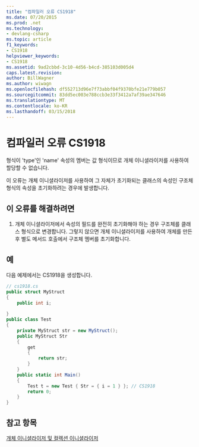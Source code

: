 ```yaml
---
title: "컴파일러 오류 CS1918"
ms.date: 07/20/2015
ms.prod: .net
ms.technology:
- devlang-csharp
ms.topic: article
f1_keywords:
- CS1918
helpviewer_keywords:
- CS1918
ms.assetid: 9ad2cbbd-3c10-4d56-b4cd-385103d005d4
caps.latest.revision: 
author: BillWagner
ms.author: wiwagn
ms.openlocfilehash: df552713d96e7f73abbf04f9370bfe21e779b057
ms.sourcegitcommit: 83dd5ec003e788ccb3e33f3412a7af39ae347646
ms.translationtype: MT
ms.contentlocale: ko-KR
ms.lasthandoff: 03/15/2018
---
```

# <a name="compiler-error-cs1918"></a>컴파일러 오류 CS1918
형식이 'type'인 'name' 속성의 멤버는 값 형식이므로 개체 이니셜라이저를 사용하여 할당할 수 없습니다.  
  
 이 오류는 개체 이니셜라이저를 사용하여 그 자체가 초기화되는 클래스의 속성인 구조체 형식의 속성을 초기화하려는 경우에 발생합니다.  
  
## <a name="to-correct-this-error"></a>이 오류를 해결하려면  
  
1.  개체 이니셜라이저에서 속성의 필드를 완전히 초기화해야 하는 경우 구조체를 클래스 형식으로 변경합니다. 그렇지 않으면 개체 이니셜라이저를 사용하여 개체를 만든 후 별도 메서드 호출에서 구조체 멤버를 초기화합니다.  
  
## <a name="example"></a>예  
 다음 예제에서는 CS1918을 생성합니다.  
  
```csharp  
// cs1918.cs  
public struct MyStruct  
{  
    public int i;  
  
}  
public class Test  
{  
    private MyStruct str = new MyStruct();  
    public MyStruct Str  
    {  
        get  
        {  
            return str;  
        }  
    }  
    public static int Main()  
    {  
        Test t = new Test { Str = { i = 1 } }; // CS1918  
        return 0;  
    }  
}  
```  
  
## <a name="see-also"></a>참고 항목  
 [개체 이니셜라이저 및 컬렉션 이니셜라이저](../../csharp/programming-guide/classes-and-structs/object-and-collection-initializers.md)
